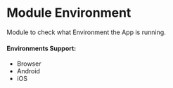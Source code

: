 # Module Environment

Module to check what Environment the App is running.

#### Environments Support:

  - Browser
  - Android
  - iOS

